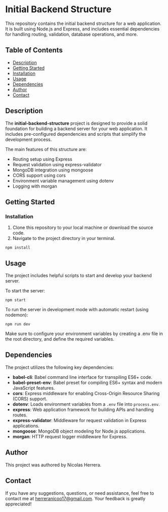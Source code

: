 # Initial Backend Structure

This repository contains the initial backend structure for a web application. It is built using Node.js and Express, and includes essential dependencies for handling routing, validation, database operations, and more.

## Table of Contents

- [Description](#description)
- [Getting Started](#getting-started)
- [Installation](#installation)
- [Usage](#usage)
- [Dependencies](#dependencies)
- [Author](#author)
- [Contact](#contact)

## Description

The **initial-backend-structure** project is designed to provide a solid foundation for building a backend server for your web application. It includes pre-configured dependencies and scripts that simplify the development process.

The main features of this structure are:

- Routing setup using Express
- Request validation using express-validator
- MongoDB integration using mongoose
- CORS support using cors
- Environment variable management using dotenv
- Logging with morgan

## Getting Started

### Installation

1. Clone this repository to your local machine or download the source code.
2. Navigate to the project directory in your terminal.

```
npm install
```

## Usage

The project includes helpful scripts to start and develop your backend server.

To start the server:

```
npm start
```

To run the server in development mode with automatic restart (using nodemon):

```
npm run dev
```

Make sure to configure your environment variables by creating a .env file in the root directory, and define the required variables.

## Dependencies

The project utilizes the following key dependencies:

- **babel-cli**: Babel command line interface for transpiling ES6+ code.
- **babel-preset-env**: Babel preset for compiling ES6+ syntax and modern JavaScript features.
- **cors**: Express middleware for enabling Cross-Origin Resource Sharing (CORS) support.
- **dotenv**: Loads environment variables from a `.env` file into `process.env`.
- **express**: Web application framework for building APIs and handling routes.
- **express-validator**: Middleware for request validation in Express applications.
- **mongoose**: MongoDB object modeling for Node.js applications.
- **morgan**: HTTP request logger middleware for Express.

## Author

This project was authored by Nicolas Herrera.

## Contact

If you have any suggestions, questions, or need assistance, feel free to contact me at [herreranicoo17@gmail.com](mailto:herreranicoo17@gmail.com). Your feedback is greatly appreciated!
